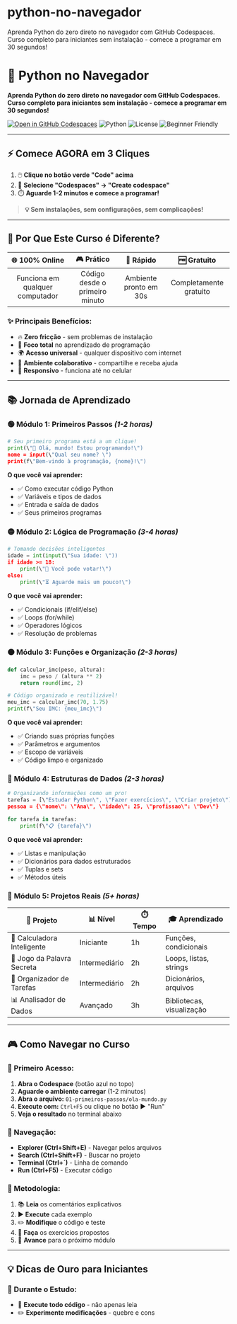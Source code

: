 # python-no-navegador
Aprenda Python do zero direto no navegador com GitHub Codespaces. Curso completo para iniciantes sem instalação - comece a programar em 30 segundos!

# 🐍 Python no Navegador

**Aprenda Python do zero direto no navegador com GitHub Codespaces. Curso completo para iniciantes sem instalação - comece a programar em 30 segundos!**

[![Open in GitHub Codespaces](https://github.com/codespaces/badge.svg)](https://codespaces.new/seu-usuario/python-no-navegador)
![Python](https://img.shields.io/badge/python-3.11+-blue.svg)
![License](https://img.shields.io/badge/license-MIT-green.svg)
![Beginner Friendly](https://img.shields.io/badge/beginner-friendly-brightgreen.svg)

---

## ⚡ Comece AGORA em 3 Cliques

1. 🖱️ **Clique no botão verde \"Code\" acima**
2. 🚀 **Selecione \"Codespaces\" → \"Create codespace\"**
3. ⏱️ **Aguarde 1-2 minutos e comece a programar!**

> **💡 Sem instalações, sem configurações, sem complicações!**

---

## 🎯 Por Que Este Curso é Diferente?

| 🌐 **100% Online** | 🎮 **Prático** | 🚀 **Rápido** | 🆓 **Gratuito** |
|:---:|:---:|:---:|:---:|
| Funciona em qualquer computador | Código desde o primeiro minuto | Ambiente pronto em 30s | Completamente gratuito |

### ✨ **Principais Benefícios:**
- 🔥 **Zero fricção** - sem problemas de instalação
- 🎯 **Foco total** no aprendizado de programação
- 🌍 **Acesso universal** - qualquer dispositivo com internet
- 🤝 **Ambiente colaborativo** - compartilhe e receba ajuda
- 📱 **Responsivo** - funciona até no celular

---

## 📚 Jornada de Aprendizado

### 🟢 **Módulo 1: Primeiros Passos** *(1-2 horas)*
```python
# Seu primeiro programa está a um clique!
print(\"🎉 Olá, mundo! Estou programando!\")
nome = input(\"Qual seu nome? \")
print(f\"Bem-vindo à programação, {nome}!\")
```

**O que você vai aprender:**
- ✅ Como executar código Python
- ✅ Variáveis e tipos de dados
- ✅ Entrada e saída de dados
- ✅ Seus primeiros programas

### 🟡 **Módulo 2: Lógica de Programação** *(3-4 horas)*
```python
# Tomando decisões inteligentes
idade = int(input(\"Sua idade: \"))
if idade >= 18:
    print(\"🎉 Você pode votar!\")
else:
    print(\"⏳ Aguarde mais um pouco!\")
```

**O que você vai aprender:**
- ✅ Condicionais (if/elif/else)
- ✅ Loops (for/while)
- ✅ Operadores lógicos
- ✅ Resolução de problemas

### 🟠 **Módulo 3: Funções e Organização** *(2-3 horas)*
```python
def calcular_imc(peso, altura):
    imc = peso / (altura ** 2)
    return round(imc, 2)

# Código organizado e reutilizável!
meu_imc = calcular_imc(70, 1.75)
print(f\"Seu IMC: {meu_imc}\")
```

**O que você vai aprender:**
- ✅ Criando suas próprias funções
- ✅ Parâmetros e argumentos
- ✅ Escopo de variáveis
- ✅ Código limpo e organizado

### 🔴 **Módulo 4: Estruturas de Dados** *(2-3 horas)*
```python
# Organizando informações como um pro!
tarefas = [\"Estudar Python\", \"Fazer exercícios\", \"Criar projeto\"]
pessoa = {\"nome\": \"Ana\", \"idade\": 25, \"profissao\": \"Dev\"}

for tarefa in tarefas:
    print(f\"📋 {tarefa}\")
```

**O que você vai aprender:**
- ✅ Listas e manipulação
- ✅ Dicionários para dados estruturados
- ✅ Tuplas e sets
- ✅ Métodos úteis

### 🚀 **Módulo 5: Projetos Reais** *(5+ horas)*

<table class=\"data-table\">
  <thead>
    <tr>
      <th scope=\"col\">🎯 Projeto</th>
      <th scope=\"col\">📊 Nível</th>
      <th scope=\"col\">⏱️ Tempo</th>
      <th scope=\"col\">🎓 Aprendizado</th>
    </tr>
  </thead>
  <tbody>
    <tr>
      <td>🧮 Calculadora Inteligente</td>
      <td>Iniciante</td>
      <td>1h</td>
      <td>Funções, condicionais</td>
    </tr>
    <tr>
      <td>🎲 Jogo da Palavra Secreta</td>
      <td>Intermediário</td>
      <td>2h</td>
      <td>Loops, listas, strings</td>
    </tr>
    <tr>
      <td>📝 Organizador de Tarefas</td>
      <td>Intermediário</td>
      <td>2h</td>
      <td>Dicionários, arquivos</td>
    </tr>
    <tr>
      <td>📊 Analisador de Dados</td>
      <td>Avançado</td>
      <td>3h</td>
      <td>Bibliotecas, visualização</td>
    </tr>
  </tbody>
</table>

---

## 🎮 Como Navegar no Curso

### **🚀 Primeiro Acesso:**
1. **Abra o Codespace** (botão azul no topo)
2. **Aguarde o ambiente carregar** (1-2 minutos)
3. **Abra o arquivo:** `01-primeiros-passos/ola-mundo.py`
4. **Execute com:** `Ctrl+F5` ou clique no botão ▶️ \"Run\"
5. **Veja o resultado** no terminal abaixo

### **📁 Navegação:**
- **Explorer (Ctrl+Shift+E)** - Navegar pelos arquivos
- **Search (Ctrl+Shift+F)** - Buscar no projeto
- **Terminal (Ctrl+`)** - Linha de comando
- **Run (Ctrl+F5)** - Executar código

### **📖 Metodologia:**
1. 📚 **Leia** os comentários explicativos
2. ▶️ **Execute** cada exemplo
3. ✏️ **Modifique** o código e teste
4. 🎯 **Faça** os exercícios propostos
5. 🚀 **Avance** para o próximo módulo

---

## 💡 Dicas de Ouro para Iniciantes

### **🎯 Durante o Estudo:**
- 🔄 **Execute todo código** - não apenas leia
- ✏️ **Experimente modificações** - quebre e cons
